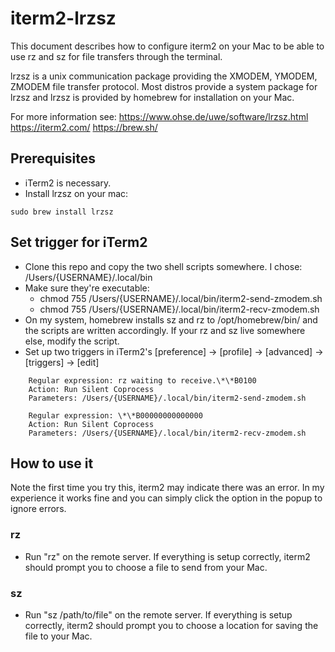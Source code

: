 # iterm2-lrzsz

This document describes how to configure iterm2 on your Mac to be able to use rz and sz for file transfers through the terminal.

lrzsz is a unix communication package providing the XMODEM, YMODEM, ZMODEM file transfer protocol.  Most distros provide a system package for lrzsz and lrzsz is provided by homebrew for installation on your Mac.

For more information see:
https://www.ohse.de/uwe/software/lrzsz.html
https://iterm2.com/
https://brew.sh/

Prerequisites
---

- iTerm2 is necessary.
- Install lrzsz on your mac:

```shell
sudo brew install lrzsz
```

Set trigger for iTerm2
---

- Clone this repo and copy the two shell scripts somewhere.  I chose: /Users/{USERNAME}/.local/bin
- Make sure they're executable:
	- chmod 755 /Users/{USERNAME}/.local/bin/iterm2-send-zmodem.sh
	- chmod 755 /Users/{USERNAME}/.local/bin/iterm2-recv-zmodem.sh
- On my system, homebrew installs sz and rz to /opt/homebrew/bin/ and the scripts are written accordingly.  If your rz and sz live somewhere else, modify the script.
- Set up two triggers in iTerm2's [preference] -> [profile] -> [advanced] -> [triggers] -> [edit]

```
	Regular expression: rz waiting to receive.\*\*B0100
	Action: Run Silent Coprocess
	Parameters: /Users/{USERNAME}/.local/bin/iterm2-send-zmodem.sh

	Regular expression: \*\*B00000000000000
	Action: Run Silent Coprocess
	Parameters: /Users/{USERNAME}/.local/bin/iterm2-recv-zmodem.sh
```

How to use it
---
Note the first time you try this, iterm2 may indicate there was an error.  In my experience it works fine and you can simply click the option in the popup to ignore errors.

### rz

- Run "rz" on the remote server. If everything is setup correctly, iterm2 should prompt you to choose a file to send from your Mac.

### sz

- Run "sz /path/to/file" on the remote server. If everything is setup correctly, iterm2 should prompt you to choose a location for saving the file to your Mac.
